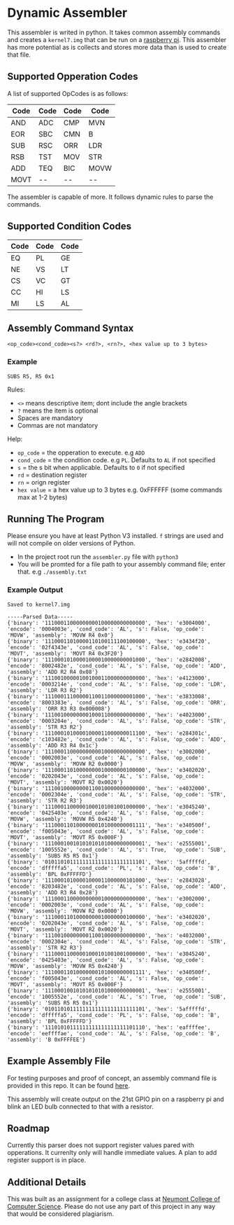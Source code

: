 # Dynamic Assembler

This assembler is writed in python. It takes common assembly commands and creates a `kernel7.img` that can be run on a [raspberry pi](https://www.raspberrypi.com/). This assembler has more potential as is collects and stores more data than is used to create that file.

## Supported Opperation Codes

A list of supported OpCodes is as follows:

| Code | Code | Code | Code |
| ---- | ---- | ---- | ---- |
| AND  | ADC  | CMP  | MVN  |
| EOR  | SBC  | CMN  | B    |
| SUB  | RSC  | ORR  | LDR  |
| RSB  | TST  | MOV  | STR  |
| ADD  | TEQ  | BIC  | MOVW |
| MOVT | --   | --   | --   |

The assembler is capable of more. It follows dynamic rules to parse the commands.

## Supported Condition Codes

| Code | Code | Code |
| ---- | ---- | ---- |
| EQ   | PL   | GE   |
| NE   | VS   | LT   |
| CS   | VC   | GT   |
| CC   | HI   | LS   |
| MI   | LS   | AL   |

## Assembly Command Syntax

`<op_code><cond_code><s?> <rd?>, <rn?>, <hex value up to 3 bytes>`

### Example

`SUBS R5, R5 0x1`

Rules:

- `<>` means descriptive item; dont include the angle brackets
- `?` means the item is optional
- Spaces are mandatory
- Commas are not mandatory

Help:

- `op_code` = the opperation to execute. e.g `ADD`
- `cond_code` = the condition code. e.g `PL`. Defaults to `AL` if not specified
- `s` = the s bit when applicable. Defaults to `0` if not specified
- `rd` = destination register
- `rn` = orign register
- `hex value` = a hex value up to 3 bytes e.g. 0xFFFFFF (some commands max at 1-2 bytes)

## Running The Program

Please ensure you have at least Python V3 installed. `f` strings are used and will not compile on older versions of Python.

- In the project root run the `assembler.py` file with `python3`
- You will be promted for a file path to your assembly command file; enter that. e.g `./assembly.txt`

### Example Output

```text
Saved to kernel7.img

-----Parsed Data-----
{'binary': '11100011000000000100000000000000', 'hex': 'e3004000', 'encode': '0004003e', 'cond_code': 'AL', 's': False, 'op_code': 'MOVW', 'assembly': 'MOVW R4 0x0'}
{'binary': '11100011010000110100111100100000', 'hex': 'e3434f20', 'encode': '02f4343e', 'cond_code': 'AL', 's': False, 'op_code': 'MOVT', 'assembly': 'MOVT R4 0x3F20'}
{'binary': '11100010100001000010000000001000', 'hex': 'e2842008', 'encode': '8002482e', 'cond_code': 'AL', 's': False, 'op_code': 'ADD',  'assembly': 'ADD R2 R4 0x08'}
{'binary': '11100100000100100011000000000000', 'hex': 'e4123000', 'encode': '0003214e', 'cond_code': 'AL', 's': False, 'op_code': 'LDR',  'assembly': 'LDR R3 R2'}
{'binary': '11100011100000110011000000001000', 'hex': 'e3833008', 'encode': '8003383e', 'cond_code': 'AL', 's': False, 'op_code': 'ORR',  'assembly': 'ORR R3 R3 0x000008'}        
{'binary': '11100100000000100011000000000000', 'hex': 'e4023000', 'encode': '0003204e', 'cond_code': 'AL', 's': False, 'op_code': 'STR',  'assembly': 'STR R3 R2'}
{'binary': '11100010100001000011000000011100', 'hex': 'e284301c', 'encode': 'c103482e', 'cond_code': 'AL', 's': False, 'op_code': 'ADD',  'assembly': 'ADD R3 R4 0x1c'}
{'binary': '11100011000000000010000000000000', 'hex': 'e3002000', 'encode': '0002003e', 'cond_code': 'AL', 's': False, 'op_code': 'MOVW', 'assembly': 'MOVW R2 0x0000'}
{'binary': '11100011010000000010000000100000', 'hex': 'e3402020', 'encode': '0202043e', 'cond_code': 'AL', 's': False, 'op_code': 'MOVT', 'assembly': 'MOVT R2 0x0020'}
{'binary': '11100100000000110010000000000000', 'hex': 'e4032000', 'encode': '0002304e', 'cond_code': 'AL', 's': False, 'op_code': 'STR',  'assembly': 'STR R2 R3'}
{'binary': '11100011000001000101001001000000', 'hex': 'e3045240', 'encode': '0425403e', 'cond_code': 'AL', 's': False, 'op_code': 'MOVW', 'assembly': 'MOVW R5 0x4240'}
{'binary': '11100011010000000101000000001111', 'hex': 'e340500f', 'encode': 'f005043e', 'cond_code': 'AL', 's': False, 'op_code': 'MOVT', 'assembly': 'MOVT R5 0x000F'}
{'binary': '11100010010101010101000000000001', 'hex': 'e2555001', 'encode': '1005552e', 'cond_code': 'AL', 's': True,  'op_code': 'SUB',  'assembly': 'SUBS R5 R5 0x1'}
{'binary': '01011010111111111111111111111101', 'hex': '5afffffd', 'encode': 'dfffffa5', 'cond_code': 'PL', 's': False, 'op_code': 'B',    'assembly': 'BPL 0xFFFFFD'}
{'binary': '11100010100001000011000000101000', 'hex': 'e2843028', 'encode': '8203482e', 'cond_code': 'AL', 's': False, 'op_code': 'ADD',  'assembly': 'ADD R3 R4 0x28'}
{'binary': '11100011000000000010000000000000', 'hex': 'e3002000', 'encode': '0002003e', 'cond_code': 'AL', 's': False, 'op_code': 'MOVW', 'assembly': 'MOVW R2 0x0000'}
{'binary': '11100011010000000010000000100000', 'hex': 'e3402020', 'encode': '0202043e', 'cond_code': 'AL', 's': False, 'op_code': 'MOVT', 'assembly': 'MOVT R2 0x0020'}
{'binary': '11100100000000110010000000000000', 'hex': 'e4032000', 'encode': '0002304e', 'cond_code': 'AL', 's': False, 'op_code': 'STR',  'assembly': 'STR R2 R3'}
{'binary': '11100011000001000101001001000000', 'hex': 'e3045240', 'encode': '0425403e', 'cond_code': 'AL', 's': False, 'op_code': 'MOVW', 'assembly': 'MOVW R5 0x4240'}
{'binary': '11100011010000000101000000001111', 'hex': 'e340500f', 'encode': 'f005043e', 'cond_code': 'AL', 's': False, 'op_code': 'MOVT', 'assembly': 'MOVT R5 0x000F'}
{'binary': '11100010010101010101000000000001', 'hex': 'e2555001', 'encode': '1005552e', 'cond_code': 'AL', 's': True,  'op_code': 'SUB',  'assembly': 'SUBS R5 R5 0x1'}
{'binary': '01011010111111111111111111111101', 'hex': '5afffffd', 'encode': 'dfffffa5', 'cond_code': 'PL', 's': False, 'op_code': 'B',    'assembly': 'BPL 0xFFFFFD'}
{'binary': '11101010111111111111111111101110', 'hex': 'eaffffee', 'encode': 'eeffffae', 'cond_code': 'AL', 's': False, 'op_code': 'B',    'assembly': 'B 0xFFFFEE'}
```

## Example Assembly File

For testing purposes and proof of concept, an assembly command file is provided in this repo. It can be found [here](https://github.com/CarterCobb/Assembler/blob/master/assembly.txt).

This assembly will create output on the 21st GPIO pin on a raspberry pi and blink an LED bulb connected to that with a resistor.

## Roadmap

Currently this parser does not support register values pared with opperations. It currenlty only will handle immediate values. A plan to add register support is in place.

## Additional Details

This was built as an assignment for a college class at [Neumont College of Computer Science](https://www.neumont.edu/). Please do not use any part of this project in any way that would be considered plagiarism.
